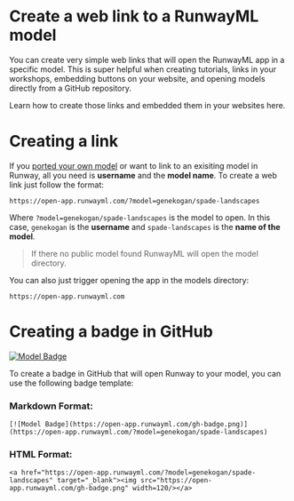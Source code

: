 # Create a web link to a RunwayML model

You can create very simple web links that will open the RunwayML app in a specific model. This is super helpful when creating tutorials, links in your workshops, embedding buttons on your website, and opening models directly from a GitHub repository.

Learn how to create those links and embedded them in your websites here.

# Creating a link

If you [ported your own model](/how-to/import-models) or want to link to an exisiting model in Runway, all you need is **username** and the **model name**. To create a web link just follow the format:


```
https://open-app.runwayml.com/?model=genekogan/spade-landscapes
```

Where `?model=genekogan/spade-landscapes` is the model to open. In this case, `genekogan` is the **username** and `spade-landscapes` is the **name of the model**.

> If there no public model found RunwayML will open the model directory.

You can also just trigger opening the app in the models directory:

```
https://open-app.runwayml.com
```

# Creating a badge in GitHub

[![Model Badge](https://open-app.runwayml.com/gh-badge.png)](https://open-app.runwayml.com/?model=genekogan/spade-landscapes)

To create a badge in GitHub that will open Runway to your model, you can use the following badge template:

### Markdown Format:

```
[![Model Badge](https://open-app.runwayml.com/gh-badge.png)](https://open-app.runwayml.com/?model=genekogan/spade-landscapes)
```

### HTML Format:
```
<a href="https://open-app.runwayml.com/?model=genekogan/spade-landscapes" target="_blank"><img src="https://open-app.runwayml.com/gh-badge.png" width=120/></a>
```
